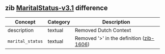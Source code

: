 ## zib [MaritalStatus-v3.1](https://zibs.nl/wiki/MaritalStatus-v3.1(2020EN)) difference

| Concept         | Category          | Description                             | 
|-----------------|-------------------|-----------------------------------------|
| description | textual | Removed Dutch Context
| `marital_status` | textual | Removed '>' in the definition ([zib-1606](https://bits.nictiz.nl/browse/ZIB-1606))